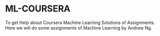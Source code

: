 # ML-COURSERA
To get Help about Coursera Machine Learning Solutions of Assignments. 
Here we will do some assignments of Machine Learning by Andrew Ng.
